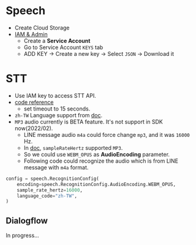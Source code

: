 # Speech

- Create Cloud Storage
- [IAM & Admin](https://console.cloud.google.com/iam-admin)
  - Create a **Service Account**
  - Go to Service Account `KEYS` tab
  - ADD KEY -> Create a new key -> Select `JSON` -> Download it
  
  
# STT

- Use IAM key to access STT API.
- [code reference](https://cloud.google.com/speech-to-text/docs/samples/speech-transcribe-async-gcs#speech_transcribe_async_gcs-python)
  - set timeout to 15 seconds.
- `zh-TW` Language support from [doc](https://cloud.google.com/speech-to-text/docs/languages).
- `MP3` audio currently is BETA feature. It's not support in SDK now(2022/02).
  - LINE message audio `m4a` could force change `mp3`, and it was `16000` Hz.
  - In [doc](https://cloud.google.com/speech-to-text/docs/reference/rest/v1p1beta1/RecognitionConfig#AudioEncoding), `sampleRateHertz` supported `MP3`. 
  - So we could use `WEBM_OPUS` as **AudioEncoding** parameter.
  - Following code could recognize the audio which is from LINE message with `m4a` format.
```python
config = speech.RecognitionConfig(
    encoding=speech.RecognitionConfig.AudioEncoding.WEBM_OPUS,
    sample_rate_hertz=16000,
    language_code="zh-TW",
)
```

## Dialogflow

In progress...